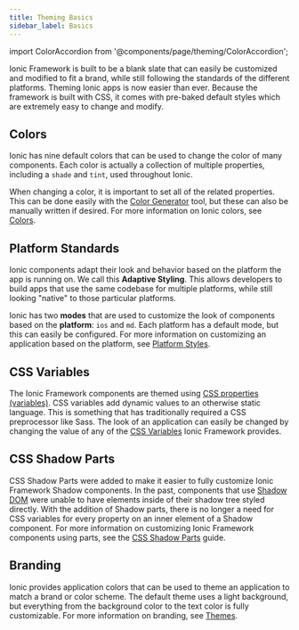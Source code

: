 ```yaml
---
title: Theming Basics
sidebar_label: Basics
---
```


import ColorAccordion from '@components/page/theming/ColorAccordion';

<head>
  <title>Theming | Ionic Apps: Color and Theming Basics Definition</title>
  <meta
    name="description"
    content="The definition of theming apps just got simplified. Ionic Framework is built with pre-baked styles and colors which are extremely easy to change and modify."
  />
</head>

Ionic Framework is built to be a blank slate that can easily be customized and modified to fit a brand, while still following the standards of the different platforms. Theming Ionic apps is now easier than ever. Because the framework is built with CSS, it comes with pre-baked default styles which are extremely easy to change and modify.

## Colors

Ionic has nine default colors that can be used to change the color of many components. Each color is actually a collection of multiple properties, including a `shade` and `tint`, used throughout Ionic.

When changing a color, it is important to set all of the related properties. This can be done easily with the [Color Generator](color-generator.md) tool, but these can also be manually written if desired. For more information on Ionic colors, see [Colors](colors.md).

<ColorAccordion />

## Platform Standards

Ionic components adapt their look and behavior based on the platform the app is running on. We call this <strong>Adaptive Styling</strong>. This allows developers to build apps that use the same codebase for multiple platforms, while still looking "native" to those particular platforms.

Ionic has two **modes** that are used to customize the look of components based on the **platform**: `ios` and `md`. Each platform has a default mode, but this can easily be configured. For more information on customizing an application based on the platform, see [Platform Styles](platform-styles.md).

## CSS Variables

The Ionic Framework components are themed using <a href="https://developer.mozilla.org/en-US/docs/Web/CSS/Using_CSS_variables" target="_blank" rel="noopener noreferrer">CSS properties (variables)</a>. CSS variables add dynamic values to an otherwise static language. This is something that has traditionally required a CSS preprocessor like Sass. The look of an application can easily be changed by changing the value of any of the [CSS Variables](css-variables.md) Ionic Framework provides.

## CSS Shadow Parts

CSS Shadow Parts were added to make it easier to fully customize Ionic Framework Shadow components. In the past, components that use <a href="https://developer.mozilla.org/en-US/docs/Web/Web_Components/Using_shadow_DOM" target="_blank" rel="noopener noreferrer">Shadow DOM</a> were unable to have elements inside of their shadow tree styled directly. With the addition of Shadow parts, there is no longer a need for CSS variables for every property on an inner element of a Shadow component. For more information on customizing Ionic Framework components using parts, see the [CSS Shadow Parts](css-shadow-parts.md) guide.

## Branding

Ionic provides application colors that can be used to theme an application to match a brand or color scheme. The default theme uses a light background, but everything from the background color to the text color is fully customizable. For more information on branding, see [Themes](themes.md).
